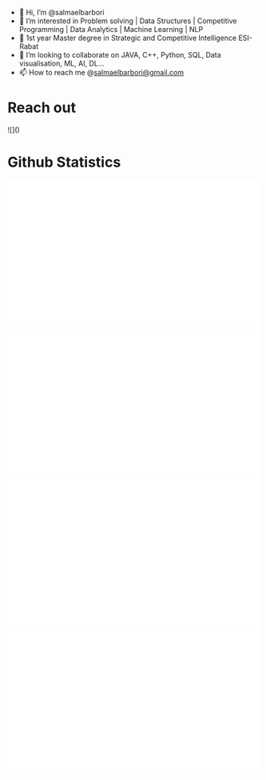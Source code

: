 - 👋 Hi, I’m @salmaelbarbori
- 👀 I’m interested in Problem solving | Data Structures | Competitive Programming | Data Analytics | Machine Learning | NLP 
- 🌱 1st year Master degree in Strategic and Competitive Intelligence ESI-Rabat
- 💞️ I’m looking to collaborate on JAVA, C++, Python, SQL, Data visualisation, ML, AI, DL...
- 📫 How to reach me @salmaelbarbori@gmail.com

<!---
salmaelbarbori/salmaelbarbori is a ✨ special ✨ repository because its `README.md` (this file) appears on your GitHub profile.
You can click the Preview link to take a look at your changes.
--->
<h1>Reach out</h1>
![]()
<h1>Github Statistics</h1>

<!--- another section --->
![](https://raw.githubusercontent.com/salmaelbarbori/githubstats/master/generated/overview.svg#gh-dark-mode-only)
![](https://raw.githubusercontent.com/salmaelbarbori/githubstats/master/generated/overview.svg#gh-light-mode-only)
![](https://raw.githubusercontent.com/salmaelbarbori/githubstats/master/generated/languages.svg#gh-dark-mode-only)
![](https://raw.githubusercontent.com/salmaelbarbori/githubstats/master/generated/languages.svg#gh-light-mode-only)
